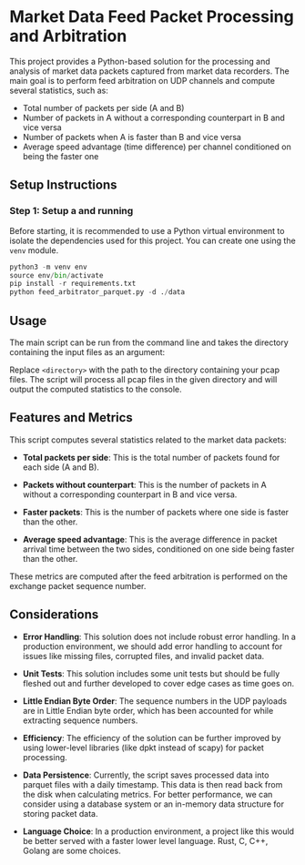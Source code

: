 # Market Data Feed Packet Processing and Arbitration

This project provides a Python-based solution for the processing and analysis of market data packets captured from market data recorders. The main goal is to perform feed arbitration on UDP channels and compute several statistics, such as:

- Total number of packets per side (A and B)
- Number of packets in A without a corresponding counterpart in B and vice versa
- Number of packets when A is faster than B and vice versa
- Average speed advantage (time difference) per channel conditioned on being the faster one

## Setup Instructions

### Step 1: Setup a and running

Before starting, it is recommended to use a Python virtual environment to isolate the dependencies used for this project. You can create one using the `venv` module.

```python 
python3 -m venv env
source env/bin/activate
pip install -r requirements.txt
python feed_arbitrator_parquet.py -d ./data
```

## Usage

The main script can be run from the command line and takes the directory containing the input files as an argument:


Replace `<directory>` with the path to the directory containing your pcap files. The script will process all pcap files in the given directory and will output the computed statistics to the console.

## Features and Metrics

This script computes several statistics related to the market data packets:

- **Total packets per side**: This is the total number of packets found for each side (A and B).

- **Packets without counterpart**: This is the number of packets in A without a corresponding counterpart in B and vice versa.

- **Faster packets**: This is the number of packets where one side is faster than the other.

- **Average speed advantage**: This is the average difference in packet arrival time between the two sides, conditioned on one side being faster than the other.

These metrics are computed after the feed arbitration is performed on the exchange packet sequence number.

## Considerations


- **Error Handling**: This solution does not include robust error handling. In a production environment, we should add error handling to account for issues like missing files, corrupted files, and invalid packet data.

- **Unit Tests**: This solution includes some unit tests but should be fully fleshed out and further developed to cover edge cases as time goes on.

- **Little Endian Byte Order**: The sequence numbers in the UDP payloads are in Little Endian byte order, which has been accounted for while extracting sequence numbers.

- **Efficiency**: The efficiency of the solution can be further improved by using lower-level libraries (like dpkt instead of scapy) for packet processing. 

- **Data Persistence**: Currently, the script saves processed data into parquet files with a daily timestamp. This data is then read back from the disk when calculating metrics. For better performance, we can consider using a database system or an in-memory data structure for storing packet data.

- **Language Choice**: In a production environment, a project like this would be better served with a faster lower level language.  Rust, C, C++, Golang are some choices.  